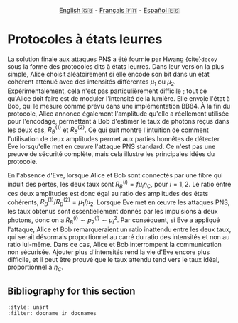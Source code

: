 <p style="text-align: center;">
    <a id="linken" href="../../../../en/content/index.html">English &#x1F1EC;&#x1F1E7;</a> - 
    <a id="linkfr" href="../../../../fr/content/index.html">Français &#x1F1EB;&#x1F1F7;</a> - 
    <a id="linkes" href="../../../../es/content/index.html">Español &#x1F1EA;&#x1F1F8;</a>
</p>
<script>
    currentPage = window.location.href;
    beforeLang = currentPage.slice(0, currentPage.indexOf("content") - 3);
    afterLang = currentPage.slice(currentPage.indexOf("content"));
    document.getElementById("linken").href = beforeLang + "en/" + afterLang;
    document.getElementById("linkfr").href = beforeLang + "fr/" + afterLang;
    document.getElementById("linkes").href = beforeLang + "es/" + afterLang;
</script>



# Protocoles à états leurres

La solution finale aux attaques PNS a été fournie par Hwang {cite}`decoy` sous la forme des protocoles dits à états leurres. Dans leur version la plus simple, Alice choisit aléatoirement si elle encode son bit dans un état cohérent atténué avec des intensités différentes $\mu_1$ ou $\mu_2$. Expérimentalement, cela n'est pas particulièrement difficile ; tout ce qu'Alice doit faire est de moduler l'intensité de la lumière. Elle envoie l'état à Bob, qui le mesure comme prévu dans une implémentation BB84. À la fin du protocole, Alice annonce également l'amplitude qu'elle a réellement utilisée pour l'encodage, permettant à Bob d'estimer le taux de photons reçus dans les deux cas, $R_B^{(1)}$ et $R_B^{(2)}$. Ce qui suit montre l'intuition de comment l'utilisation de deux amplitudes permet aux parties honnêtes de détecter Eve lorsqu'elle met en œuvre l'attaque PNS standard. Ce n'est pas une preuve de sécurité complète, mais cela illustre les principales idées du protocole.

En l'absence d'Eve, lorsque Alice et Bob sont connectés par une fibre qui induit des pertes, les deux taux sont $R_B^{(i)} = f \mu_i \eta_C$, pour $i = 1,2$. Le ratio entre ces deux amplitudes est donc égal au ratio des amplitudes des états cohérents, $R_B^{(1)} / R_B^{(2)} = \mu_1 / \mu_2$. Lorsque Eve met en œuvre les attaques PNS, les taux obtenus sont essentiellement donnés par les impulsions à deux photons, donc on a $R_B^{(i)} \sim p_2^{(i)} \sim \mu_i^2$. Par conséquent, si Eve a appliqué l'attaque, Alice et Bob remarqueraient un ratio inattendu entre les deux taux, qui serait désormais proportionnel au carré du ratio des intensités et non au ratio lui-même. Dans ce cas, Alice et Bob interrompent la communication non sécurisée. Ajouter plus d'intensités rend la vie d'Eve encore plus difficile, et il peut être prouvé que le taux attendu tend vers le taux idéal, proportionnel à $\eta_C$.

## Bibliography for this section
```{bibliography}
:style: unsrt
:filter: docname in docnames
```


